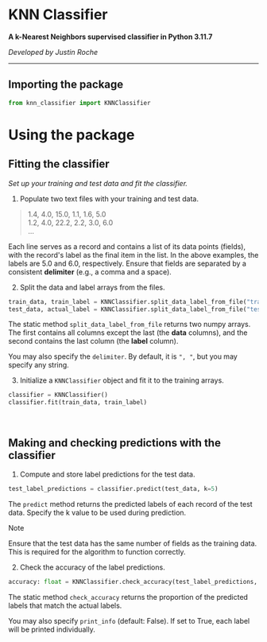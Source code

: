 # KNN Classifier
**A k-Nearest Neighbors supervised classifier in Python 3.11.7**

*Developed by Justin Roche*

---

## Importing the package
```python
from knn_classifier import KNNClassifier
```

# Using the package

## Fitting the classifier
*Set up your training and test data and fit the classifier.*

1. Populate two text files with your training and test data.
> 1.4, 4.0, 15.0, 1.1, 1.6, 5.0\
> 1.2, 4.0, 22.2, 2.2, 3.0, 6.0\
> ...

Each line serves as a record and contains a list of its data points (fields), with the record's label as the final item in the list. In the above examples, the labels are 5.0 and 6.0, respectively. Ensure that fields are separated by a consistent **delimiter** (e.g., a comma and a space).

2. Split the data and label arrays from the files.
```python
train_data, train_label = KNNClassifier.split_data_label_from_file("train.txt", delimiter=", ")
test_data, actual_label = KNNClassifier.split_data_label_from_file("test.txt", delimiter=", ")
```
The static method `split_data_label_from_file` returns two numpy arrays. The first contains all columns except the last (the **data** columns), and the second contains the last column (the **label** column).

You may also specify the `delimiter`. By default, it is `", "`, but you may specify any string.

3. Initialize a `KNNClassifier` object and fit it to the training arrays.
```python
classifier = KNNClassifier()
classifier.fit(train_data, train_label)
```

<br>

## Making and checking predictions with the classifier

1. Compute and store label predictions for the test data.
```python
test_label_predictions = classifier.predict(test_data, k=5)
```

The `predict` method returns the predicted labels of each record of the test data. Specify the k value to be used during prediction.
> [!NOTE]
> Ensure that the test data has the same number of fields as the training data. This is required for the algorithm to function correctly.

2. Check the accuracy of the label predictions.
```python
accuracy: float = KNNClassifier.check_accuracy(test_label_predictions, actual_label, print_info=False)
```

The static method `check_accuracy` returns the proportion of the predicted labels that match the actual labels.

You may also specify `print_info` (default: False). If set to True, each label will be printed individually.
